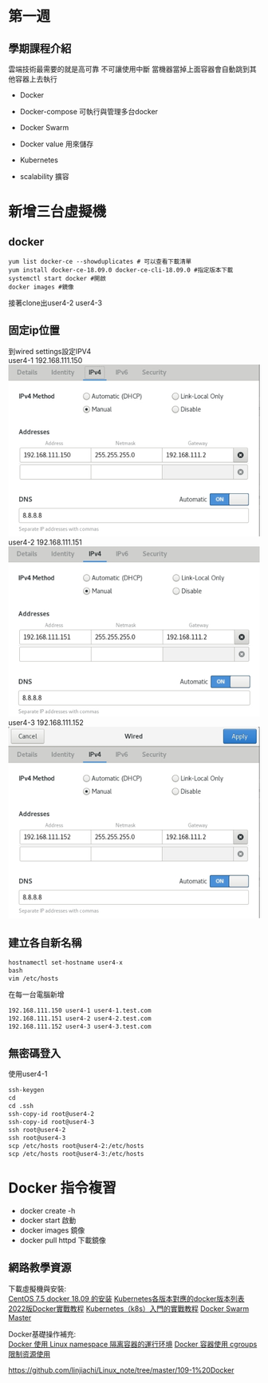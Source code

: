 # 第一週

## 學期課程介紹
雲端技術最需要的就是高可靠 不可讓使用中斷 當機器當掉上面容器會自動跳到其他容器上去執行 

* Docker
* Docker-compose 可執行與管理多台docker
* Docker Swarm 
* Docker value 用來儲存
* Kubernetes


* scalability 擴容 


# 新增三台虛擬機

## docker
    yum list docker-ce --showduplicates # 可以查看下載清單
    yum install docker-ce-18.09.0 docker-ce-cli-18.09.0 #指定版本下載
    systemctl start docker #開啟
    docker images #鏡像

接著clone出user4-2 user4-3

## 固定ip位置
到wired settings設定IPV4  
user4-1 192.168.111.150
<img src="./pic/1662434642617.jpg">
user4-2 192.168.111.151
<img src="./pic/1662434665348.jpg">
user4-3 192.168.111.152
<img src="./pic/1662434680964.jpg">


## 建立各自新名稱
    hostnamectl set-hostname user4-x
    bash
    vim /etc/hosts
在每一台電腦新增

    192.168.111.150 user4-1 user4-1.test.com
    192.168.111.151 user4-2 user4-2.test.com
    192.168.111.152 user4-3 user4-3.test.com


## 無密碼登入
使用user4-1

    ssh-keygen
    cd
    cd .ssh
    ssh-copy-id root@user4-2
    ssh-copy-id root@user4-3
    ssh root@user4-2
    ssh root@user4-3
    scp /etc/hosts root@user4-2:/etc/hosts
    scp /etc/hosts root@user4-3:/etc/hosts


# Docker 指令複習

* docker create -h
* docker start 啟動
* docker images 鏡像
* docker pull httpd 下載鏡像


## 網路教學資源
下載虛擬機與安裝:  
[CentOS 7.5 docker 18.09 的安装](https://blog.csdn.net/vkingnew/article/details/85241600)
[Kubernetes各版本對應的docker版本列表](https://cxybb.com/article/M82_A1/98872734#google_vignette)
[2022版Docker實戰教程](https://www.bilibili.com/video/BV1gr4y1U7CY?p=1&share_medium=android_i&share_plat=android&share_source=COPY&share_tag=s_i&timestamp=1659497359&unique_k=pLhuJqX)
[Kubernetes（k8s）入門的實戰教程](https://www.bilibili.com/video/BV1GT4y1A756?p=1&share_medium=android_i&share_plat=android&share_source=COPY&share_tag=s_i&timestamp=1659497332&unique_k=WfurS8T)
[Docker Swarm Master](https://www.bilibili.com/video/BV1cb411S7jw?p=1&share_medium=android_i&share_plat=android&share_source=COPY&share_tag=s_i&timestamp=1659497287&unique_k=EVeoovr)

Docker基礎操作補充:  
[Docker 使用 Linux namespace 隔离容器的運行环境](https://developer.aliyun.com/article/377862)
[Docker 容器使用 cgroups 限制资源使用](https://www.cnblogs.com/sammyliu/p/5886833.html)


https://github.com/linjiachi/Linux_note/tree/master/109-1%20Docker